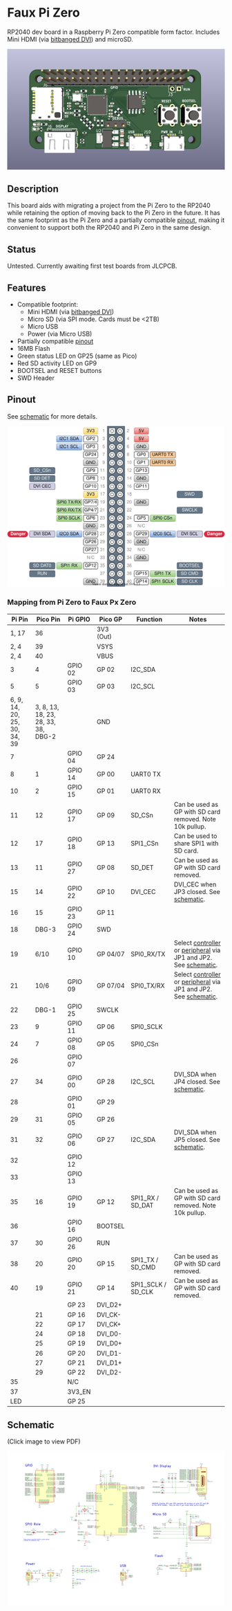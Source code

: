 # Faux Pi Zero

RP2040 dev board in a Raspberry Pi Zero compatible form factor.  Includes Mini HDMI (via [bitbanged DVI](https://github.com/Wren6991/PicoDVI)) and microSD.

[![](docs/assets/render.jpg)](docs/assets/render.jpg)

## Description

This board aids with migrating a project from the Pi Zero to the RP2040 while retaining the option of moving back to the Pi Zero in the future.  It has the same footprint as the Pi Zero and a partially compatible [pinout](#pinout), making it convenient to support both the RP2040 and Pi Zero in the same design.

## Status

Untested.  Currently awaiting first test boards from JLCPCB.

## Features

* Compatible footprint:
  * Mini HDMI (via [bitbanged DVI](https://github.com/Wren6991/PicoDVI))
  * Micro SD (via SPI mode.  Cards must be <2TB)
  * Micro USB
  * Power (via Micro USB)
* Partially compatible [pinout](#pinout)
* 16MB Flash
* Green status LED on GP25 (same as Pico)
* Red SD activity LED on GP9
* BOOTSEL and RESET buttons
* SWD Header

## Pinout

See [schematic](#schematic) for more details.

[![](docs/assets/pinout.drawio.svg)](https://raw.githubusercontent.com/DLehenbauer/faux-pi-zero/main/docs/assets/pinout.drawio.svg)

### Mapping from Pi Zero to Faux Px Zero

Pi Pin | Pico Pin | Pi GPIO | Pico GP | Function | Notes
-|-|-|-|-|-
1, 17 | 36 |  | 3V3 (Out) |  |
2, 4 | 39 |  | VSYS |  |
2, 4 | 40 |  | VBUS |  |
3 | 4 | GPIO 02 | GP 02 | I2C_SDA |
5 | 5 | GPIO 03 | GP 03 | I2C_SCL |
6, 9, 14, 20, 25, 30, 34, 39 | 3, 8, 13, 18, 23, 28, 33, 38, DBG-2 |  | GND |  |
7 |  | GPIO 04 | GP 24 |  |
8 | 1 | GPIO 14 | GP 00 | UART0 TX |
10 | 2 | GPIO 15 | GP 01 | UART0 RX |
11 | 12 | GPIO 17 | GP 09 | SD_CSn | Can be used as GP with SD card removed.  Note 10k pullup.
12 | 17 | GPIO 18 | GP 13 | SPI1_CSn | Can be used to share SPI1 with SD card.
13 | 11 | GPIO 27 | GP 08 | SD_DET | Can be used as GP with SD card removed.
15 | 14 | GPIO 22 | GP 10 | DVI_CEC | DVI_CEC when JP3 closed.  See [schematic](#schematic).
16 | 15 | GPIO 23 | GP 11 |  |
18 | DBG-3 | GPIO 24 | SWD |  |
19 | 6/10 | GPIO 10 | GP 04/07 | SPI0_RX/TX | Select [controller](https://www.oshwa.org/a-resolution-to-redefine-spi-signal-names/) or [peripheral](https://www.oshwa.org/a-resolution-to-redefine-spi-signal-names/) via JP1 and JP2.  See [schematic](#schematic).
21 | 10/6 | GPIO 09 | GP 07/04 | SPI0_TX/RX | Select [controller](https://www.oshwa.org/a-resolution-to-redefine-spi-signal-names/) or [peripheral](https://www.oshwa.org/a-resolution-to-redefine-spi-signal-names/) via JP1 and JP2.  See [schematic](#schematic).
22 | DBG-1 | GPIO 25 | SWCLK |  |
23 | 9 | GPIO 11 | GP 06 | SPI0_SCLK |
24 | 7 | GPIO 08 | GP 05 | SPI0_CSn |
26 |  | GPIO 07 |  |  |
27 | 34 | GPIO 00 | GP 28 | I2C_SCL | DVI_SDA when JP4 closed.  See [schematic](#schematic).
28 |  | GPIO 01 | GP 29 |  |
29 | 31 | GPIO 05 | GP 26 |  |
31 | 32 | GPIO 06 | GP 27 | I2C_SDA | DVI_SDA when JP5 closed.  See [schematic](#schematic).
32 |  | GPIO 12 |  |  |
33 |  | GPIO 13 |  |  |
35 | 16 | GPIO 19 | GP 12 | SPI1_RX / SD_DAT | Can be used as GP with SD card removed.  Note 10k pullup.
36 |  | GPIO 16 | BOOTSEL |  |
37 | 30 | GPIO 26 | RUN |  |
38 | 20 | GPIO 20 | GP 15 | SPI1_TX / SD_CMD | Can be used as GP with SD card removed.
40 | 19 | GPIO 21 | GP 14 | SPI1_SCLK / SD_CLK | Can be used as GP with SD card removed.
   |    |    | GP 23 | DVI_D2+ |
   |    | 21 | GP 16 | DVI_CK- |
   |    | 22 | GP 17 | DVI_CK+ |
   |    | 24 | GP 18 | DVI_D0- |
   |    | 25 | GP 19 | DVI_D0+ |
   |    | 26 | GP 20 | DVI_D1- |
   |    | 27 | GP 21 | DVI_D1+ |
   |    | 29 | GP 22 | DVI_D2- |
   | 35 |  | N/C |  |
   | 37 |  | 3V3_EN |  |
   | LED |  | GP 25 |  |

## Schematic

(Click image to view PDF)

[![](docs/assets/schematic.png)](docs/assets/schematic.pdf)
